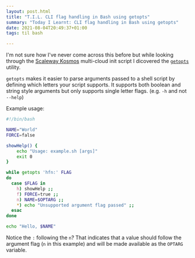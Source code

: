 ```yaml
---
layout: post.html
title: "T.I.L. CLI flag handling in Bash using getopts"
summary: "Today I Learnt: CLI flag handling in Bash using getopts"
date: 2021-08-04T20:49:37+01:00
tags: til bash

---
```


I'm not sure how I've never come across this before but while looking through the [Scaleway Kosmos](https://www.scaleway.com/en/betas/#kuberneteskosmos) multi-cloud init script I dicovered the [`getopts`](https://www.man7.org/linux/man-pages/man1/getopts.1p.html) utility.

`getopts` makes it easier to parse arguments passed to a shell script by defining which letters your script supports. It supports both boolean and string style arguments but only supports single letter flags. (e.g. `-h` and not `--help`)

Example usage:

```sh
#!/bin/bash

NAME="World"
FORCE=false

showHelp() {
    echo "Usage: example.sh [args]"
    exit 0
}

while getopts 'hfn:' FLAG
do
  case $FLAG in
    h) showHelp ;;
    f) FORCE=true ;;
    n) NAME=$OPTARG ;;
    *) echo "Unsupported argument flag passed" ;;
  esac
done

echo "Hello, $NAME"

```

Notice the `:` following the `n`? That indicates that a value should follow the argument flag (`n` in this example) and will be made available as the `OPTARG` variable.
